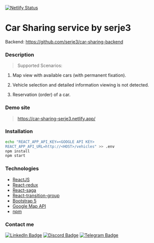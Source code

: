 [![Netlify Status](https://api.netlify.com/api/v1/badges/22876d79-1a9f-4f6b-a77d-e776591bbdbb/deploy-status)](https://app.netlify.com/sites/car-sharing-serje3/deploys)

Car Sharing service by serje3
===

Backend: https://github.com/serje3/car-sharing-backend

### Description

> Supported Scenarios:

1. Map view with available cars (with permanent fixation).

2. Vehicle selection and detailed information viewing is not detected.

3. Reservation (order) of a car.

### Demo site

> https://car-sharing-serje3.netlify.app/

### Installation

```bash
echo "REACT_APP_API_KEY=<GOOGLE API KEY>
REACT_APP_API_URL=http://<HOST>/vehicles" >> .env
npm install
npm start
```
### Technologies
- [ReactJS](https://reactjs.org/)
- [React-redux](https://react-redux.js.org/)
- [React-saga](https://redux-saga.js.org/)
- [React-transition-group](https://www.npmjs.com/package/react-transition-group)
- [Bootstrap 5](https://getbootstrap.com/)
- [Google Map API](https://developers.google.com/maps)
- [npm](https://www.npmjs.com/)
### Contact me
[![LinkedIn Badge](https://img.shields.io/badge/LinkedIn-0077B5?style=for-the-badge&logo=linkedin&logoColor=white)](https://www.linkedin.com/in/serje3/) 
[![Discord Badge](https://img.shields.io/badge/Discord-7289DA?style=for-the-badge&logo=discord&logoColor=white)](https://discord.com/channels/263430624080035841)
[![Telegram Badge](https://img.shields.io/badge/Telegram-2CA5E0?style=for-the-badge&logo=telegram&logoColor=white)](https://t.me/serJAYY)

